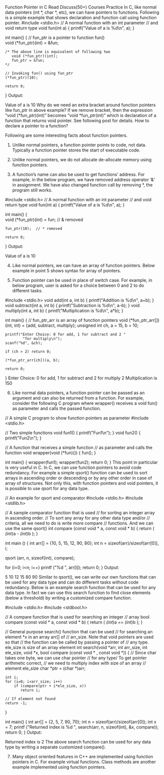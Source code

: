 Function Pointer in C
Read
Discuss(50+)
Courses
Practice
In C, like normal data pointers (int *, char *, etc), we can have pointers to functions. Following is a simple example that shows declaration and function call using function pointer.
#include <stdio.h> 
// A normal function with an int parameter 
// and void return type 
void fun(int a) 
{ 
    printf("Value of a is %d\n", a); 
} 
  
int main() 
{ 
    // fun_ptr is a pointer to function fun()  
    void (*fun_ptr)(int) = &fun; 
  
    /* The above line is equivalent of following two 
       void (*fun_ptr)(int); 
       fun_ptr = &fun;  
    */
  
    // Invoking fun() using fun_ptr 
    (*fun_ptr)(10); 
  
    return 0; 
} 
Output:

Value of a is 10
Why do we need an extra bracket around function pointers like fun_ptr in above example?
If we remove bracket, then the expression “void (*fun_ptr)(int)” becomes “void *fun_ptr(int)” which is declaration of a function that returns void pointer. See following post for details.
How to declare a pointer to a function?

Following are some interesting facts about function pointers.

 
1) Unlike normal pointers, a function pointer points to code, not data. Typically a function pointer stores the start of executable code.


2) Unlike normal pointers, we do not allocate de-allocate memory using function pointers.

 
3) A function’s name can also be used to get functions’ address. For example, in the below program, we have removed address operator ‘&’ in assignment. We have also changed function call by removing *, the program still works.

#include <stdio.h> 
// A normal function with an int parameter 
// and void return type 
void fun(int a) 
{ 
    printf("Value of a is %d\n", a); 
} 
  
int main() 
{  
    void (*fun_ptr)(int) = fun;  // & removed 
  
    fun_ptr(10);  // * removed 
  
    return 0; 
}
Output:

Value of a is 10
 
4) Like normal pointers, we can have an array of function pointers. Below example in point 5 shows syntax for array of pointers.

 
5) Function pointer can be used in place of switch case. For example, in below program, user is asked for a choice between 0 and 2 to do different tasks.

#include <stdio.h> 
void add(int a, int b) 
{ 
    printf("Addition is %d\n", a+b); 
} 
void subtract(int a, int b) 
{ 
    printf("Subtraction is %d\n", a-b); 
} 
void multiply(int a, int b) 
{ 
    printf("Multiplication is %d\n", a*b); 
} 
  
int main() 
{ 
    // fun_ptr_arr is an array of function pointers 
    void (*fun_ptr_arr[])(int, int) = {add, subtract, multiply}; 
    unsigned int ch, a = 15, b = 10; 
  
    printf("Enter Choice: 0 for add, 1 for subtract and 2 "
            "for multiply\n"); 
    scanf("%d", &ch); 
  
    if (ch > 2) return 0; 
  
    (*fun_ptr_arr[ch])(a, b); 
  
    return 0; 
} 
Enter Choice: 0 for add, 1 for subtract and 2 for multiply
2
Multiplication is 150 
 
6) Like normal data pointers, a function pointer can be passed as an argument and can also be returned from a function.
For example, consider the following C program where wrapper() receives a void fun() as parameter and calls the passed function.

// A simple C program to show function pointers as parameter 
#include <stdio.h> 
  
// Two simple functions 
void fun1() { printf("Fun1\n"); } 
void fun2() { printf("Fun2\n"); } 
  
// A function that receives a simple function 
// as parameter and calls the function 
void wrapper(void (*fun)()) 
{ 
    fun(); 
} 
  
int main() 
{ 
    wrapper(fun1); 
    wrapper(fun2); 
    return 0; 
}
This point in particular is very useful in C. In C, we can use function pointers to avoid code redundancy. For example a simple qsort() function can be used to sort arrays in ascending order or descending or by any other order in case of array of structures. Not only this, with function pointers and void pointers, it is possible to use qsort for any data type.

// An example for qsort and comparator 
#include <stdio.h> 
#include <stdlib.h> 
  
// A sample comparator function that is used 
// for sorting an integer array in ascending order. 
// To sort any array for any other data type and/or 
// criteria, all we need to do is write more compare 
// functions.  And we can use the same qsort() 
int compare (const void * a, const void * b) 
{ 
  return ( *(int*)a - *(int*)b ); 
} 
  
int main () 
{ 
  int arr[] = {10, 5, 15, 12, 90, 80}; 
  int n = sizeof(arr)/sizeof(arr[0]), i; 
  
  qsort (arr, n, sizeof(int), compare); 
  
  for (i=0; i<n; i++) 
     printf ("%d ", arr[i]); 
  return 0; 
} 
Output:

5 10 12 15 80 90
Similar to qsort(), we can write our own functions that can be used for any data type and can do different tasks without code redundancy. Below is an example search function that can be used for any data type. In fact we can use this search function to find close elements (below a threshold) by writing a customized compare function.

#include <stdio.h> 
#include <stdbool.h> 
  
// A compare function that is used for searching an integer 
// array 
bool compare (const void * a, const void * b) 
{ 
  return ( *(int*)a == *(int*)b ); 
} 
  
// General purpose search() function that can be used 
// for searching an element *x in an array arr[] of 
// arr_size. Note that void pointers are used so that 
// the function can be called by passing a pointer of 
// any type.  ele_size is size of an array element 
int search(void *arr, int arr_size, int ele_size, void *x, 
           bool compare (const void * , const void *)) 
{ 
    // Since char takes one byte, we can use char pointer 
    // for any type/ To get pointer arithmetic correct, 
    // we need to multiply index with size of an array 
    // element ele_size 
    char *ptr = (char *)arr; 
  
    int i; 
    for (i=0; i<arr_size; i++) 
        if (compare(ptr + i*ele_size, x)) 
           return i; 
  
    // If element not found 
    return -1; 
} 
  
int main() 
{ 
    int arr[] = {2, 5, 7, 90, 70}; 
    int n = sizeof(arr)/sizeof(arr[0]); 
    int x = 7; 
    printf ("Returned index is %d ", search(arr, n, 
                               sizeof(int), &x, compare)); 
    return 0; 
} 
Output:

Returned index is 2
The above search function can be used for any data type by writing a separate customized compare().

 
7) Many object oriented features in C++ are implemented using function pointers in C. For example virtual functions. Class methods are another example implemented using function pointers.
